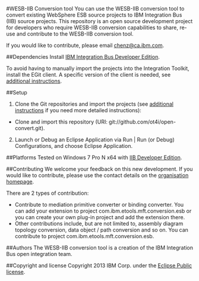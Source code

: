 #WESB-IIB Conversion tool
You can use the WESB-IIB conversion tool to convert existing WebSphere ESB source projects to IBM Integration Bus (IIB) source projects. This repository is an open source development project for developers who require WESB-IIB conversion capabilities to share, re-use and contribute to the WESB-IIB conversion tool.

If you would like to contribute, please email chenz@ca.ibm.com.

##Dependencies
Install [IBM Integration Bus Developer Edition](http://www.ibm.com/software/products/us/en/integration-bus/).

To avoid having to manually import the projects into the Integration Toolkit, install the EGit client. A specific version of the client is needed, see [additional instructions](INSTRUCTIONS.md).

##Setup
1. Clone the Git repositories and import the projects (see [additional instructions](INSTRUCTIONS.md) if you need more detailed instructions):
  * Clone and import this repository (URI: git://github.com/ot4i/open-convert.git).
 
2. Launch or Debug an Eclipse Application via Run | Run (or Debug) Configurations, and choose Eclipse Application.

##Platforms
Tested on Windows 7 Pro N x64 with [IIB Developer Edition](http://www.ibm.com/software/products/us/en/integration-bus/).

##Contributing
We welcome your feedback on this new development. If you would like to contribute, please use the contact details on the [organisation homepage](https://github.com/ot4i).

There are 2 types of contribution:
  * Contribute to mediation primitive converter or binding converter. You can add your extension to project com.ibm.etools.mft.conversion.esb or you can create your own plug-in project and add the extension there.
  * Other contributions include, but are not limited to, assembly diagram topology conversion, data object / path conversion and so on. You can contribute to project com.ibm.etools.mft.conversion.esb.


##Authors
The WESB-IIB conversion tool is a creation of the IBM Integration Bus open integration team.


##Copyright and license
Copyright 2013 IBM Corp. under the [Eclipse Public license](http://www.eclipse.org/legal/epl-v10.html).


